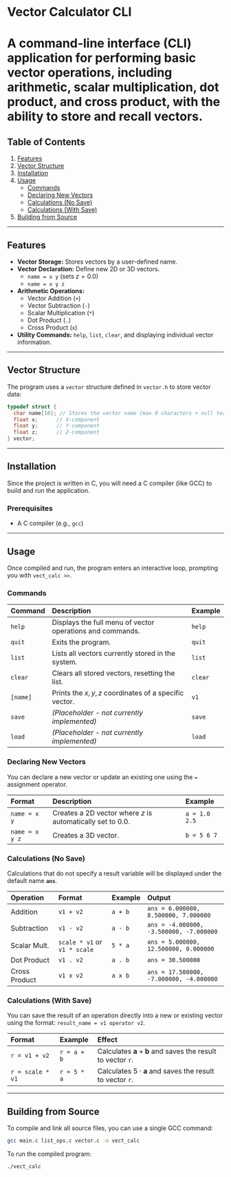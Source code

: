 # Vector Calculator CLI

# A command-line interface (CLI) application for performing basic vector operations, including arithmetic, scalar multiplication, dot product, and cross product, with the ability to store and recall vectors.

## Table of Contents

1.  [Features](#features)
2.  [Vector Structure](#vector-structure)
3.  [Installation](#installation)
4.  [Usage](#usage)
      * [Commands](#commands)
      * [Declaring New Vectors](#declaring-new-vectors)
      * [Calculations (No Save)](#calculations-no-save)
      * [Calculations (With Save)](#calculations-with-save)
5.  [Building from Source](#building-from-source)

-----

## Features

  * **Vector Storage:** Stores vectors by a user-defined name.
  * **Vector Declaration:** Define new 2D or 3D vectors.
      * `name = x y` (sets $z = 0.0$)
      * `name = x y z`
  * **Arithmetic Operations:**
      * Vector Addition (`+`)
      * Vector Subtraction (`-`)
      * Scalar Multiplication (`*`)
      * Dot Product (`.`)
      * Cross Product (`x`)
  * **Utility Commands:** `help`, `list`, `clear`, and displaying individual vector information.

-----

## Vector Structure

The program uses a `vector` structure defined in `vector.h` to store vector data:

```c
typedef struct {
  char name[10]; // Stores the vector name (max 9 characters + null terminator)
  float x;      // X-component
  float y;      // Y-component
  float z;      // Z-component
} vector;
```

-----

## Installation

Since the project is written in C, you will need a C compiler (like GCC) to build and run the application.

### Prerequisites

  * A C compiler (e.g., `gcc`)

-----

## Usage

Once compiled and run, the program enters an interactive loop, prompting you with `vect_calc >>`.

### Commands

| Command | Description | Example |
| :--- | :--- | :--- |
| `help` | Displays the full menu of vector operations and commands. | `help` |
| `quit` | Exits the program. | `quit` |
| `list` | Lists all vectors currently stored in the system. | `list` |
| `clear` | Clears all stored vectors, resetting the list. | `clear` |
| `[name]` | Prints the $x, y, z$ coordinates of a specific vector. | `v1` |
| `save` | *(Placeholder - not currently implemented)* | `save` |
| `load` | *(Placeholder - not currently implemented)* | `load` |

### Declaring New Vectors

You can declare a new vector or update an existing one using the `=` assignment operator.

| Format | Description | Example |
| :--- | :--- | :--- |
| `name = x y` | Creates a 2D vector where $z$ is automatically set to $0.0$. | `a = 1.0 2.5` |
| `name = x y z` | Creates a 3D vector. | `b = 5 6 7` |

### Calculations (No Save)

Calculations that do not specify a result variable will be displayed under the default name **`ans`**.

| Operation | Format | Example | Output |
| :--- | :--- | :--- | :--- |
| Addition | `v1 + v2` | `a + b` | `ans = 6.000000, 8.500000, 7.000000` |
| Subtraction | `v1 - v2` | `a - b` | `ans = -4.000000, -3.500000, -7.000000` |
| Scalar Mult. | `scale * v1` or `v1 * scale` | `5 * a` | `ans = 5.000000, 12.500000, 0.000000` |
| Dot Product | `v1 . v2` | `a . b` | `ans = 30.500000` |
| Cross Product | `v1 x v2` | `a x b` | `ans = 17.500000, -7.000000, -4.000000` |

### Calculations (With Save)

You can save the result of an operation directly into a new or existing vector using the format: `result_name = v1 operator v2`.

| Format | Example | Effect |
| :--- | :--- | :--- |
| `r = v1 + v2` | `r = a + b` | Calculates $\mathbf{a} + \mathbf{b}$ and saves the result to vector `r`. |
| `r = scale * v1` | `r = 5 * a` | Calculates $5 \cdot \mathbf{a}$ and saves the result to vector `r`. |

-----

## Building from Source

To compile and link all source files, you can use a single GCC command:

```bash
gcc main.c list_ops.c vector.c -o vect_calc
```

To run the compiled program:

```bash
./vect_calc
```